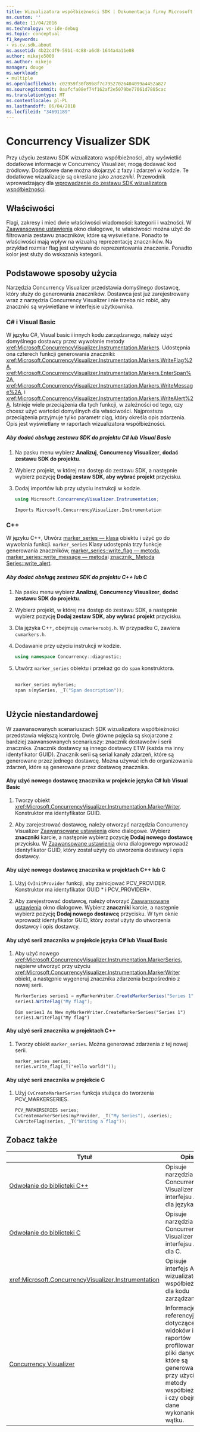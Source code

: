 ```yaml
---
title: Wizualizatora współbieżności SDK | Dokumentacja firmy Microsoft
ms.custom: ''
ms.date: 11/04/2016
ms.technology: vs-ide-debug
ms.topic: conceptual
f1_keywords:
- vs.cv.sdk.about
ms.assetid: 4b22cdf9-59b1-4c88-a6d8-1644a4a11e08
author: mikejo5000
ms.author: mikejo
manager: douge
ms.workload:
- multiple
ms.openlocfilehash: c02959f30f89b8f7c79527026404099a4452a827
ms.sourcegitcommit: 0aafcfa08ef74f162af2e5079be77061d7885cac
ms.translationtype: MT
ms.contentlocale: pl-PL
ms.lasthandoff: 06/04/2018
ms.locfileid: "34691189"
---
```

# <a name="concurrency-visualizer-sdk"></a>Concurrency Visualizer SDK
Przy użyciu zestawu SDK wizualizatora współbieżności, aby wyświetlić dodatkowe informacje w Concurrency Visualizer, mogą dodawać kod źródłowy. Dodatkowe dane można skojarzyć z fazy i zdarzeń w kodzie. Te dodatkowe wizualizacje są określane jako *znaczniki*.  Przewodnik wprowadzający dla [wprowadzenie do zestawu SDK wizualizatora współbieżności](http://go.microsoft.com/fwlink/?LinkId=235405).  
  
## <a name="properties"></a>Właściwości  
 Flagi, zakresy i mieć dwie właściwości wiadomości: kategorii i ważności. W [Zaawansowane ustawienia](../profiling/advanced-settings-dialog-box-concurrency-visualizer.md) okno dialogowe, te właściwości można użyć do filtrowania zestawu znaczników, które są wyświetlane. Ponadto te właściwości mają wpływ na wizualną reprezentację znaczników. Na przykład rozmiar flag jest używana do reprezentowania znaczenie. Ponadto kolor jest służy do wskazania kategorii.  
  
## <a name="basic-usage"></a>Podstawowe sposoby użycia  
 Narzędzia Concurrency Visualizer przedstawia domyślnego dostawcę, który służy do generowania znaczników. Dostawca jest już zarejestrowany wraz z narzędzia Concurrency Visualizer i nie trzeba nic robić, aby znaczniki są wyświetlane w interfejsie użytkownika.  
  
### <a name="c-and-visual-basic"></a>C# i Visual Basic  
 W języku C#, Visual basic i innych kodu zarządzanego, należy użyć domyślnego dostawcy przez wywołanie metody <xref:Microsoft.ConcurrencyVisualizer.Instrumentation.Markers>. Udostępnia ona czterech funkcji generowania znaczniki: <xref:Microsoft.ConcurrencyVisualizer.Instrumentation.Markers.WriteFlag%2A>, <xref:Microsoft.ConcurrencyVisualizer.Instrumentation.Markers.EnterSpan%2A>, <xref:Microsoft.ConcurrencyVisualizer.Instrumentation.Markers.WriteMessage%2A>, i <xref:Microsoft.ConcurrencyVisualizer.Instrumentation.Markers.WriteAlert%2A>. Istnieje wiele przeciążenia dla tych funkcji, w zależności od tego, czy chcesz użyć wartości domyślnych dla właściwości.  Najprostsza przeciążenia przyjmuje tylko parametr ciąg, który określa opis zdarzenia. Opis jest wyświetlany w raportach wizualizatora współbieżności.  
  
##### <a name="to-add-sdk-support-to-a-c-or-visual-basic-project"></a>Aby dodać obsługę zestawu SDK do projektu C# lub Visual Basic  
  
1.  Na pasku menu wybierz **Analizuj**, **Concurrency Visualizer**, **dodać zestawu SDK do projektu**.  
  
2.  Wybierz projekt, w której ma dostęp do zestawu SDK, a następnie wybierz pozycję **Dodaj zestaw SDK, aby wybrać projekt** przycisku.  
  
3.  Dodaj importów lub przy użyciu instrukcji w kodzie.  
  
    ```csharp  
    using Microsoft.ConcurrencyVisualizer.Instrumentation;  
    ```  
  
    ```VB  
    Imports Microsoft.ConcurrencyVisualizer.Instrumentation  
    ```  
  
### <a name="c"></a>C++  
 W języku C++, Utwórz [marker_series — klasa](../profiling/marker-series-class.md) obiektu i użyć go do wywołania funkcji.  `marker_series` Klasy udostępnia trzy funkcje generowania znaczników, [marker_series::write_flag — metoda](../profiling/marker-series-write-flag-method.md), [marker_series::write_message — metoda](../profiling/marker-series-write-message-method.md)i [znacznik_ Metoda Series::write_alert](../profiling/marker-series-write-alert-method.md).  
  
##### <a name="to-add-sdk-support-to-a-c-or-c-project"></a>Aby dodać obsługę zestawu SDK do projektu C++ lub C  
  
1.  Na pasku menu wybierz **Analizuj**, **Concurrency Visualizer**, **dodać zestawu SDK do projektu**.  
  
2.  Wybierz projekt, w której ma dostęp do zestawu SDK, a następnie wybierz pozycję **Dodaj zestaw SDK, aby wybrać projekt** przycisku.  
  
3.  Dla języka C++, obejmują `cvmarkersobj.h`. W przypadku C, zawiera `cvmarkers.h`.  
  
4.  Dodawanie przy użyciu instrukcji w kodzie.  
  
    ```cpp  
    using namespace Concurrency::diagnostic;  
    ```  
  
5.  Utwórz `marker_series` obiektu i przekaż go do `span` konstruktora.  
  
    ```C++  
  
    marker_series mySeries;  
    span s(mySeries, _T("Span description"));  
  
    ```  
  
## <a name="custom-usage"></a>Użycie niestandardowej  
 W zaawansowanych scenariuszach SDK wizualizatora współbieżności przedstawia większą kontrolę.  Dwie główne pojęcia są skojarzone z bardziej zaawansowanych scenariuszy: znacznik dostawców i serii znacznika. Znacznik dostawcy są innego dostawcy ETW (każda ma inny identyfikator GUID). Znacznik serii są serial kanały zdarzeń, które są generowane przez jednego dostawcę. Można używać ich do organizowania zdarzeń, które są generowane przez dostawcę znacznika.  
  
#### <a name="to-use-a-new-marker-provider-in-a-c-or-visual-basic-project"></a>Aby użyć nowego dostawcę znacznika w projekcie języka C# lub Visual Basic  
  
1.  Tworzy obiekt <xref:Microsoft.ConcurrencyVisualizer.Instrumentation.MarkerWriter>.  Konstruktor ma identyfikator GUID.  
  
2.  Aby zarejestrować dostawcę, należy otworzyć narzędzia Concurrency Visualizer [Zaawansowane ustawienia](../profiling/advanced-settings-dialog-box-concurrency-visualizer.md) okno dialogowe.  Wybierz **znaczniki** karcie, a następnie wybierz pozycję **Dodaj nowego dostawcę** przycisku. W [Zaawansowane ustawienia](../profiling/advanced-settings-dialog-box-concurrency-visualizer.md) okna dialogowego wprowadź identyfikator GUID, który został użyty do utworzenia dostawcy i opis dostawcy.  
  
#### <a name="to-use-a-new-marker-provider-in-a-c-or-c-project"></a>Aby użyć nowego dostawcę znacznika w projektach C++ lub C  
  
1.  Użyj `CvInitProvider` funkcji, aby zainicjować PCV_PROVIDER.  Konstruktor ma identyfikator GUID * i PCV_PROVIDER\*.  
  
2.  Aby zarejestrować dostawcę, należy otworzyć [Zaawansowane ustawienia](../profiling/advanced-settings-dialog-box-concurrency-visualizer.md) okno dialogowe.  Wybierz **znaczniki** karcie, a następnie wybierz pozycję **Dodaj nowego dostawcę** przycisku. W tym oknie wprowadź identyfikator GUID, który został użyty do utworzenia dostawcy i opis dostawcy.  
  
#### <a name="to-use-a-marker-series-in-a-c-or-visual-basic-project"></a>Aby użyć serii znacznika w projekcie języka C# lub Visual Basic  
  
1.  Aby użyć nowego <xref:Microsoft.ConcurrencyVisualizer.Instrumentation.MarkerSeries>, najpierw utworzyć przy użyciu <xref:Microsoft.ConcurrencyVisualizer.Instrumentation.MarkerWriter> obiekt, a następnie wygeneruj znacznika zdarzenia bezpośrednio z nowej serii.  
  
    ```csharp  
    MarkerSeries series1 = myMarkerWriter.CreateMarkerSeries("Series 1");  
    series1.WriteFlag("My flag");  
    ```  
  
    ```VB  
    Dim series1 As New myMarkerWriter.CreateMarkerSeries("Series 1")  
    series1.WriteFlag("My flag")  
    ```  
  
#### <a name="to-use-a-marker-series-in-a-c-project"></a>Aby użyć serii znacznika w projektach C++  
  
1.  Tworzy obiekt `marker_series`.  Można generować zdarzenia z tej nowej serii.  
  
    ```scr  
    marker_series series;  
    series.write_flag(_T("Hello world!"));  
    ```  
  
#### <a name="to-use-a-marker-series-in-a-c-project"></a>Aby użyć serii znacznika w projekcie C  
  
1.  Użyj `CvCreateMarkerSeries` funkcja służąca do tworzenia PCV_MARKERSERIES.  
  
    ```C++  
    PCV_MARKERSERIES series;  
    CvCreatemarkerSeries(myProvider, _T("My Series"), &series);  
    CvWriteFlag(series, _T("Writing a flag"));  
    ```  
  
## <a name="see-also"></a>Zobacz także  
  
|Tytuł|Opis|  
|-----------|-----------------|  
|[Odwołanie do biblioteki C++](../profiling/cpp-library-reference.md)|Opisuje narzędzia Concurrency Visualizer interfejsu API dla języka C++.|  
|[Odwołanie do biblioteki C](../profiling/c-library-reference.md)|Opisuje narzędzia Concurrency Visualizer interfejsu API dla C.|  
|<xref:Microsoft.ConcurrencyVisualizer.Instrumentation>|Opisuje interfejs API wizualizatora współbieżności dla kodu zarządzanego.|  
|[Concurrency Visualizer](../profiling/concurrency-visualizer.md)|Informacje referencyjne dotyczące widoków i raportów profilowania pliki danych, które są generowane przy użyciu metody współbieżności i czy obejmują dane wykonanie wątku.|
